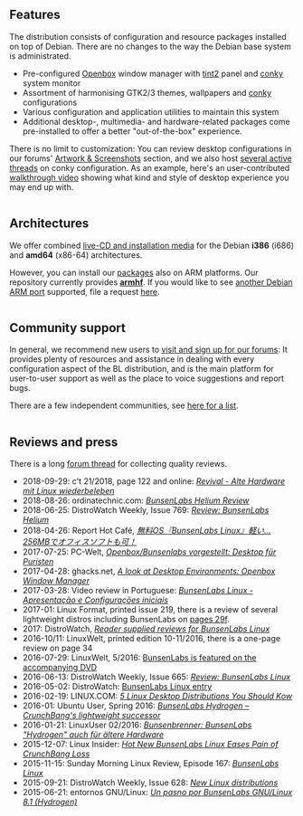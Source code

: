 [openbox]:    <http://openbox.org/wiki/Main_Page>
[debian]:     <https://www.debian.org>
[cb]:         <http://crunchbang.org/forums/viewtopic.php?id=38916>
[releaseurl]: <@@RELEASE_ANNOUNCEMENT_URL@@>
[censuslink]: <https://wiki.debian.org/Derivatives/Census/BunsenLabs>

## Features

The distribution consists of configuration and resource packages
installed on top of Debian. There are no changes to the way the Debian
base system is administrated.

* Pre-configured [Openbox](http://openbox.org/wiki/Main_Page) window
  manager with [tint2](https://gitlab.com/o9000/tint2) panel and
  [conky](http://conky.sourceforge.net/) system monitor
* Assortment of harmonising GTK2/3 themes, wallpapers and
  [conky](https://github.com/brndnmtthws/conky) configurations
* Various configuration and application utilities to maintain this
  system
* Additional desktop-, multimedia- and hardware-related packages come
  pre-installed to offer a better "out-of-the-box" experience.

There is no limit to customization: You can review desktop
configurations in our forums' [Artwork & Screenshots](https://forums.bunsenlabs.org/viewforum.php?id=8) section,
and we also host [several active threads](https://forums.bunsenlabs.org/viewforum.php?id=9) on conky
configuration. As an example, here's an user-contributed [walkthrough video](https://youtu.be/TUXohePdiR4) showing
what kind and style of desktop experience you may end up with.

<div id="subfeatures" class="row">
  <div class="column">

## Architectures

We offer combined [live-CD and installation
media](/installation.html#installing-from-a-live-iso-image-cddvdusb-key) for the Debian
**i386** (i686) and **amd64** (x86-64) architectures.

However, you can install our [packages](/installation.html#package-based-install) also on ARM platforms.
Our repository currently provides **[armhf](https://wiki.debian.org/ArmHardFloatPort)**.
If you would like to see [another Debian ARM port](https://www.debian.org/ports/arm/) supported,
file a request [here](https://forums.bunsenlabs.org/viewforum.php?id=13).

  </div>
  <div class="column">

## Community support

In general, we recommend new users to [visit and sign up for  our
forums](https://forums.bunsenlabs.org): It provides plenty of resources
and assistance in dealing with every configuration aspect of the BL
distribution, and is the main platform for user-to-user support as well
as the place to voice suggestions and report bugs.

There are a few independent communities, see [here for a list](https://www.bunsenlabs.org/faq.html#independent-channels).

</div>
</div>

## Reviews and press

There is a long [forum thread](https://forums.bunsenlabs.org/viewtopic.php?id=763) for collecting quality reviews.

* 2018-09-29: c't 21/2018, page 122 and online: *[Revival - Alte Hardware mit Linux wiederbeleben](https://www.heise.de/select/ct/2018/21/1539312557450435)*
* 2018-08-26: ordinatechnic.com: *[BunsenLabs Helium Review](https://www.ordinatechnic.com/distro-reviews/BunsenLabs/bunsenlabs-helium-review)*
* 2018-06-25: DistroWatch Weekly, Issue 769: *[Review: BunsenLabs Helium](https://www.distrowatch.com/weekly.php?issue=20180625#bunsenlabs)*
* 2018-04-26: Report Hot Café, *[無料OS『BunsenLabs Linux』軽い…256MBでオフィスソフトも可！](https://report.hot-cafe.net/bunsenlabs-linux-4951)*
* 2017-07-25: PC-Welt, *[Openbox/Bunsenlabs vorgestellt: Desktop für Puristen](https://www.pcwelt.de/a/openbox-bunsenlabs-vorgestellt-desktop-fuer-puristen,3447522)*
* 2017-04-28: ghacks.net, *[A look at Desktop Environments: Openbox Window Manager](https://www.ghacks.net/2017/04/28/a-look-at-desktop-environments-openbox-window-manager/)*
* 2017-03-28: Video review in Portuguese: *[BunsenLabs Linux - Apresentação e Configurações iniciais](https://www.youtube.com/watch?v=HoNKPopVpbw)*
* 2017-01: Linux Format, printed issue 219, there is a review of several lightweight distros including BunsenLabs on [pages 29f](https://www.myfavouritemagazines.co.uk/computer/linux-format-magazine-back-issues/linux-format-january-2017-issue-219/).
* 2017: DistroWatch, *[Reader supplied reviews for BunsenLabs Linux](https://distrowatch.com/dwres.php?resource=ratings&distro=bunsenlabs)*
* 2016-10/11: LinuxWelt, printed edition 10-11/2016, there is a one-page review on page 34
* 2016-07-29: LinuxWelt, 5/2016: [BunsenLabs is featured on the accompanying DVD](http://www.pcwelt.de/news/LinuxWelt-5-2016-jetzt-am-Kiosk-10016907.html)
* 2016-06-13: DistroWatch Weekly, Issue 665: *[Review: BunsenLabs Linux](https://distrowatch.com/weekly.php?issue=20160613#bunsen)*
* 2016-05-02: DistroWatch: [BunsenLabs Linux entry](https://distrowatch.com/table.php?distribution=bunsenlabs)
* 2016-02-19: LINUX.COM: *[5 Linux Desktop Distributions You Should Kow](http://www.linux.com/learn/tutorials/886407-5-live-linux-desktop-distributions-you-should-know)*
* 2016-01: Ubuntu User, Spring 2016: *[BunsenLabs Hydrogen – CrunchBang's lightweight successor](https://www.ubuntu-user.com/Magazine/Archive/2016/28/BunsenLabs-Hydrogen-CrunchBang-s-lightweight-successor)*
* 2016-01-21: LinuxUser 02/2016: *[Bunsenbrenner: BunsenLabs "Hydrogen" auch für ältere Hardware](http://www.linux-community.de/Internal/Artikel/Print-Artikel/LinuxUser/2016/02/Bunsenbrenner)*
* 2015-12-07: Linux Insider: *[Hot New BunsenLabs Linux Eases Pain of CrunchBang Loss](http://www.linuxinsider.com/story/82837.html?rss=1)*
* 2015-11-15: Sunday Morning Linux Review, Episode 167: *[BunsenLabs Linux](http://smlr.us/?p=4833/)*
* 2015-09-21: DistroWatch Weekly, Issue 628: *[New Linux distributions](http://distrowatch.com/weekly.php?issue=20150921#waiting)*
* 2015-06-21: entornos GNU/Linux: *[Un pasno por BunsenLabs GNU/Linux 8.1 (Hydrogen)](http://entornosgnulinux.com/2015/06/21/un-paseo-por-bunsenlabs-gnulinux-8-1-hydrogen/)*
